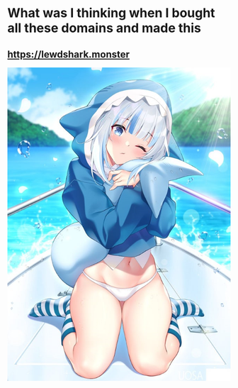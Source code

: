# What was I thinking when I bought all these domains and made this
## https://lewdshark.monster
<a href="https://lewdshark.monster"><p align="center"><img src="./lewdshark.png"></p></a>
